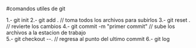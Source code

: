 #comandos utiles de git 

1.- git init 
2.- git add . // toma todos los archivos para subirlos 
3.- git reset . // revierte los cambios
4.- git commit -m "primer commit" // sube los archivos a la estacion de trabajo     
5.- git checkout --. // regresa al punto del ultimo commit 
6.- git log